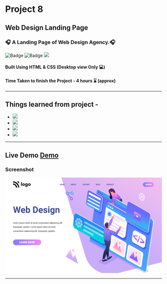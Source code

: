 # Project 8

## Web Design Landing Page

### 🎧 A Landing Page of Web Design Agency.🎧

![Badge](https://img.shields.io/badge/Manas--Ranjan--Murmu-Project--7-blue) ![Badge](https://img.shields.io/badge/LCO-Full%20Stack%20Javascript%20Bootcamp-orange) ![](https://img.shields.io/badge/HTML-CSS-green)

#### Built Using HTML & CSS (Desktop view Only 💻)

#### Time Taken to finish the Project - 4 hours ⌛ (approx)

---

## Things learned from project -

- ![](https://img.shields.io/badge/CSS-Positioning-yellow)
- ![](https://img.shields.io/badge/CSS-Flexbox-red)
- ![](https://img.shields.io/badge/CSS-Grids-blue)
- ![](https://img.shields.io/badge/CSS-Object--Positioning-green)

---

## Live Demo [Demo](https://manas-ranjan-murmu-project8.netlify.app/)

### Screenshot

![screeshot](./screenshot8.png)

---
